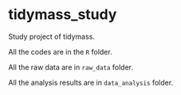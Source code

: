 # tidymass_study

Study project of tidymass.

All the codes are in the `R` folder.

All the raw data are in `raw_data` folder.

All the analysis results are in `data_analysis` folder.
